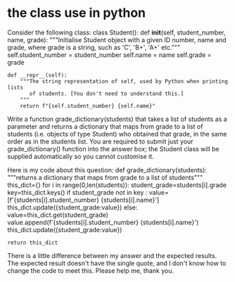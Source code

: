 
# the class use in python

Consider the following class:
class Student():
    def __init__(self, student_number, name, grade):
        """Initialise Student object with a given ID number, name and grade, where
           grade is a string, such as 'C', 'B+', 'A+' etc."""
        self.student_number = student_number
        self.name = name
        self.grade = grade

    def __repr__(self):
        """The string representation of self, used by Python when printing lists
           of students. [You don't need to understand this.]
        """
        return f"{self.student_number} {self.name}"

Write a function grade_dictionary(students) that takes a list of students as a parameter and returns a dictionary that maps from grade to a list of students (i.e. objects of type Student) who obtained that grade, in the same order as in the students list.
You are required to submit just your grade_dictionary() function into the answer box; the Student class will be supplied automatically so you cannot customise it.

Here is my code about this question:
def grade_dictionary(students):
    """returns a dictionary that maps from grade to a list of students"""
    this_dict={}
    for i in range(0,len(students)):
        student_grade=students[i].grade
        key=this_dict.keys()
        if student_grade not in key :
            value=[f'{students[i].student_number} {students[i].name}']
            this_dict.update({student_grade:value})
        else:
            value=this_dict.get(student_grade)
            value.append(f'{students[i].student_number} {students[i].name}')
            this_dict.update({student_grade:value})
    
    return this_dict


There is a little difference between my answer and the expected results. The expected result doesn't have the single quote, and I don't know how to change the code to meet this.
Please help me, thank you.

        